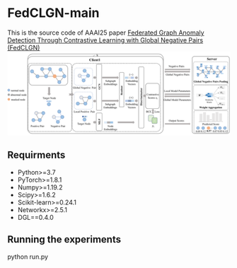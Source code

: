 # FedCLGN-main
This is the source code of AAAI25 paper [Federated Graph Anomaly Detection Through Contrastive Learning with Global Negative Pairs (FedCLGN)](https://ojs.aaai.org/index.php/AAAI/article/view/35458)
![model figure](/Model_figure.png "model figure")

## Requirments
- Python>=3.7
- PyTorch>=1.8.1
- Numpy>=1.19.2
- Scipy>=1.6.2
- Scikit-learn>=0.24.1
- Networkx>=2.5.1
- DGL==0.4.0

## Running the experiments
 python run.py
